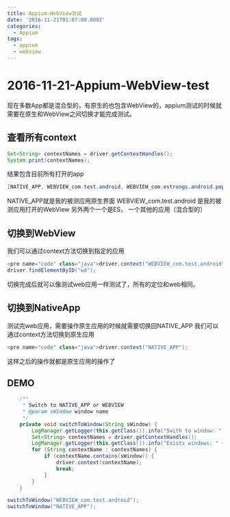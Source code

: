 ```yaml
---
title: Appium-WebView测试
date: '2016-11-21T01:07:09.000Z'
categories:
  - Appium
tags:
  - appium
  - webview
---
```


# 2016-11-21-Appium-WebView-test

现在多数App都是混合型的，有原生的也包含WebView的，appium测试的时候就需要在原生和WebView之间切换才能完成测试。

## 查看所有context

```java
Set<String> contextNames = driver.getContextHandles();
System.print(contextNames);
```

结果包含目前所有打开的app

```java
[NATIVE_APP, WEBVIEW_com.test.android, WEBVIEW_com.estrongs.android.pop, WEBVIEW_com.xxxxx.sjj]
```

NATIVE\_APP就是我的被测应用原生界面 WEBVIEW\_com.test.android 是我的被测应用打开的WebView 另外两个一个是ES， 一个其他的应用（混合型的）

## 切换到WebView

我们可以通过context方法切换到指定的应用

```java
<pre name="code" class="java">driver.context("WEBVIEW_com.test.android");
driver.findElementByID("wd");
```

切换完成后就可以像测试web应用一样测试了，所有的定位和web相同。

## 切换到NativeApp

测试完web应用，需要操作原生应用的时候就需要切换回NATIVE\_APP 我们可以通过context方法切换到原生应用

```java
<pre name="code" class="java">driver.context("NATIVE_APP");
```

这样之后的操作就都是原生应用的操作了

## DEMO

```java
    /**
     * Switch to NATIVE_APP or WEBVIEW
     * @param sWindow window name
     */
    private void switchToWindow(String sWindow) {
        LogManager.getLogger(this.getClass()).info("Swith to window: " + sWindow);
        Set<String> contextNames = driver.getContextHandles();
        LogManager.getLogger(this.getClass()).info("Exists windows: " + contextNames.toString());
        for (String contextName : contextNames) {
            if (contextName.contains(sWindow)) {
                driver.context(contextName);
                break;
            }
        }
    }

switchToWindow("WEBVIEW_com.test.android");
switchToWindow("NATIVE_APP");
```

